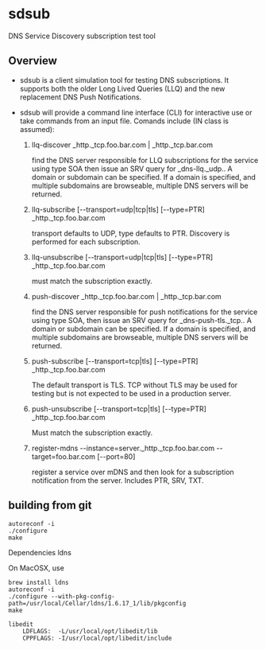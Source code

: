 # sdsub
DNS Service Discovery subscription test tool

## Overview

* sdsub is a client simulation tool for testing DNS subscriptions. It supports both the older Long Lived Queries (LLQ) and the new replacement DNS Push Notifications.

* sdsub will provide a command line interface (CLI) for interactive use or take commands from an input file. Comands include (IN class is assumed):
  1. llq-discover _http._tcp.foo.bar.com | _http._tcp.bar.com
  
     find the DNS server responsible for LLQ subscriptions for the service using type SOA then issue an SRV query for _dns-llq._udp.<zone>.
     A domain or subdomain can be specified. If a domain is specified, and multiple subdomains are browseable, multiple DNS servers will be returned.

  2. llq-subscribe [--transport=udp|tcp|tls] [--type=PTR] _http._tcp.foo.bar.com
  
     transport defaults to UDP, type defaults to PTR. Discovery is performed for each subscription.

  3. llq-unsubscribe [--transport=udp|tcp|tls] [--type=PTR] _http._tcp.foo.bar.com

     must match the subscription exactly.

  4. push-discover _http._tcp.foo.bar.com | _http._tcp.bar.com
  
     find the DNS server responsible for push notifications for the service using type SOA, then issue an SRV query for _dns-push-tls._tcp.<zone>.
     A domain or subdomain can be specified. If a domain is specified, and multiple subdomains are browseable, multiple DNS servers will be returned.

  5. push-subscribe [--transport=tcp|tls] [--type=PTR] _http._tcp.foo.bar.com
  
     The default transport is TLS. TCP without TLS may be used for testing but is not expected to be used in a production server.

  6. push-unsubscribe [--transport=tcp|tls] [--type=PTR] _http._tcp.foo.bar.com

     Must match the subscription exactly.

  7. register-mdns --instance=server._http._tcp.foo.bar.com --target=foo.bar.com [--port=80]
  
     register a service over mDNS and then look for a subscription notification from the server. Includes PTR, SRV, TXT.

## building from git
```
autoreconf -i
./configure
make
```
Dependencies
ldns

On MacOSX, use
```
brew install ldns
autoreconf -i
./configure --with-pkg-config-path=/usr/local/Cellar/ldns/1.6.17_1/lib/pkgconfig
make

libedit
    LDFLAGS:  -L/usr/local/opt/libedit/lib
    CPPFLAGS: -I/usr/local/opt/libedit/include

```
